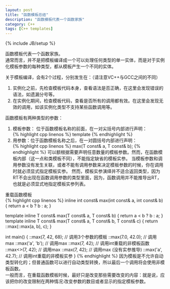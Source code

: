 ```yaml
---
layout: post
title: "函数模板总结"
description: "函数模板代表一个函数家族"
category: C++
tags: [C++ templates]
---
```

{% include JB/setup %}


函数模板代表一个函数家族。  
通常而言，并不是把模板编译成一个可以处理任何类型的单一实体，而是对于实例化模板参数的每种类型，都从模板产生一个不同的实体。  

关于模板编译，会有2个过程，分别发生在：（请注意VC++与GCC之间的不同）  
1. 实例化之前，先检查模板代码本身，查看语法是否正确，在这里会发现错误的语法，如遗漏分号等。  
2. 在实例化期间，检查模板代码，查看是否所有的调用都有效。在这里会发现无效的调用，如该实例化类型不支持某些函数调用等。  

函数模板有两种类型的参数：  
1. 模板参数： 位于函数模板名称的前面，在一对尖括号内部进行声明：  
{% highlight cpp linenos %}
template <typename T>
{% endhighlight %}
2. 用参数：位于函数模板名称之后，在一对圆括号内部进行声明：  
{% highlight cpp linenos %}
max(T const& a, T const& b);
{% endhighlight %}
可以额根据需要声明任意数量的模板参数。然而，在函数模板内部（这一点和类模板不同），不能指定缺省的模板实参。
当模板参数和调用参数没有发生关联，或者不能有调用参数来决定模板参数的时候，你在调用时就必须显式指定模板实参。
然而，模板实参演绎并不适合返回类型，因为RT不会出现在函数调用参数的类型里面，因为，函数调用并不能推导出RT，也就是必须显式地指定模板实参列表。

重载函数模板  
{% highlight cpp linenos %}
inline int const& max(int const& a, int const& b)
{
    return a < b ? b : a;
}


template <typename T>
inline T const& max(T const& a, T const& b)
{
    return a < b ? b : a;
}
template <typename T>
inline T const& max(T const& a, T const& b, T const& c)
{
   return ::max(::max(a, b), c);
}

int main()
{
    ::max(7, 42, 68);   // 调用3个参数的模板
    ::max(7.0, 42.0);   // 调用max<double>
    ::max('a', 'b');    // 调用max<char>
    ::max(7, 42);       // 调用int重载的非模板函数
    ::max<>(7, 42);     // 调用max<int>
    ::max<double>(7, 42);   // 调用max<double> (没有实参推导)
    ::max('a', 42.7);   // 调用int重载的非模板实参
}
{% endhighlight %}
因为模板是不允许自动类型转化的；但普通函数可以进行自动类型转换，所以最后一个调用将会使用非模板函数。   
一般而言，在重载函数模板时候，最好只是改变那些需要改变的内容：就是说，应该把你的改变限制在两种情况:改变参数的数目或者显示的指定模板参数。